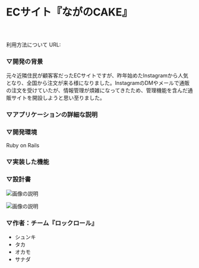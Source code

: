 # ECサイト『ながのCAKE』 　　　　　　　　　　　
利用方法について URL:

### ▽開発の背景
元々近隣住民が顧客客だったECサイトですが、昨年始めたInstagramから人気となり、全国から注文が来る様になりました。InstagramのDMやメールで通販の注文を受けていたが、情報管理が煩雑になってきたため、管理機能を含んだ通販サイトを開設しようと思い至りました。

### ▽アプリケーションの詳細な説明

### ▽開発環境
Ruby on Rails

### ▽実装した機能

### ▽設計書
![画像の説明](https://user-images.githubusercontent.com/84009331/139058730-05c4afa9-efa3-4fda-9171-de46172a6309.png)

![画像の説明](https://user-images.githubusercontent.com/84009331/139059307-7e85a9ee-9c20-411f-a1ce-2ac61fc5eafd.png)



### ▽作者：チーム『ロックロール』
- シュンキ
- タカ
- オカモ
- サナダ
